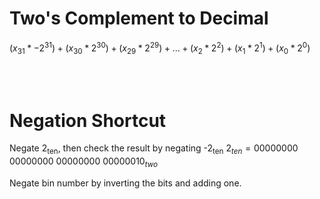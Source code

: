 # Two's Complement to Decimal
$(x_{31}*-2^{31})+(x_{30}*2^{30})+(x_{29}*2^{29})+...+(x_2*2^2)+(x_1*2^1)+(x_0*2^0)$

<br>
<br>

# Negation Shortcut
Negate 2<sub>ten</sub>, then check the result by negating -2<sub>ten</sub>
$2_{ten}=00000000$ $00000000$ $00000000$ $00000010_{two}$

Negate bin number by inverting the bits and adding one.